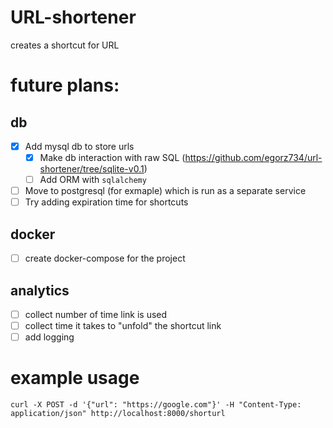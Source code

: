 # URL-shortener

creates a shortcut for URL

# future plans:
## db
- [x] Add mysql db to store urls
  - [x] Make db interaction with raw SQL (https://github.com/egorz734/url-shortener/tree/sqlite-v0.1)
  - [ ] Add ORM with `sqlalchemy`
- [ ] Move to postgresql (for exmaple) which is run as a separate service
- [ ] Try adding expiration time for shortcuts
## docker
- [ ] create docker-compose for the project
## analytics
- [ ] collect number of time link is used
- [ ] collect time it takes to "unfold" the shortcut link
- [ ] add logging

# example usage
`curl -X POST -d '{"url": "https://google.com"}' -H "Content-Type: application/json" http://localhost:8000/shorturl`
